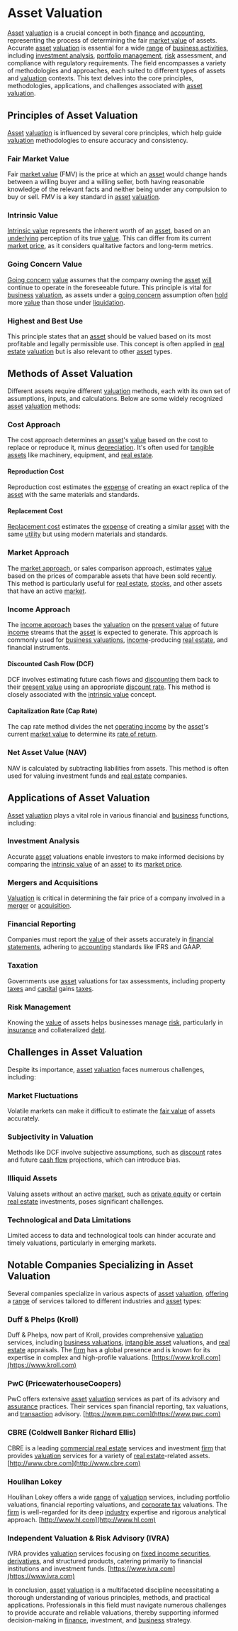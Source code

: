 # Asset Valuation

[Asset](../a/asset.md) [valuation](../v/valuation.md) is a crucial concept in both [finance](../f/finance.md) and [accounting](../a/accounting.md), representing the process of determining the fair [market value](../m/market_value.md) of assets. Accurate [asset](../a/asset.md) [valuation](../v/valuation.md) is essential for a wide [range](../r/range.md) of [business activities](../b/business_activities.md), including [investment analysis](../i/investment_analysis.md), [portfolio management](../p/par.md), [risk](../r/risk.md) assessment, and compliance with regulatory requirements. The field encompasses a variety of methodologies and approaches, each suited to different types of assets and [valuation](../v/valuation.md) contexts. This text delves into the core principles, methodologies, applications, and challenges associated with [asset](../a/asset.md) [valuation](../v/valuation.md).

## Principles of Asset Valuation

[Asset](../a/asset.md) [valuation](../v/valuation.md) is influenced by several core principles, which help guide [valuation](../v/valuation.md) methodologies to ensure accuracy and consistency.

### Fair Market Value
Fair [market value](../m/market_value.md) (FMV) is the price at which an [asset](../a/asset.md) would change hands between a willing buyer and a willing seller, both having reasonable knowledge of the relevant facts and neither being under any compulsion to buy or sell. FMV is a key standard in [asset](../a/asset.md) [valuation](../v/valuation.md).

### Intrinsic Value
[Intrinsic value](../i/intrinsic_value.md) represents the inherent worth of an [asset](../a/asset.md), based on an [underlying](../u/underlying.md) perception of its true [value](../v/value.md). This can differ from its current [market price](../m/market_price.md), as it considers qualitative factors and long-term metrics.

### Going Concern Value
[Going concern](../g/going_concern.md) [value](../v/value.md) assumes that the company owning the [asset](../a/asset.md) [will](../w/will.md) continue to operate in the foreseeable future. This principle is vital for [business](../b/business.md) [valuation](../v/valuation.md), as assets under a [going concern](../g/going_concern.md) assumption often [hold](../h/hold.md) more [value](../v/value.md) than those under [liquidation](../l/liquidation.md).

### Highest and Best Use
This principle states that an [asset](../a/asset.md) should be valued based on its most profitable and legally permissible use. This concept is often applied in [real estate](../r/real_estate.md) [valuation](../v/valuation.md) but is also relevant to other [asset](../a/asset.md) types.

## Methods of Asset Valuation

Different assets require different [valuation](../v/valuation.md) methods, each with its own set of assumptions, inputs, and calculations. Below are some widely recognized [asset](../a/asset.md) [valuation](../v/valuation.md) methods:

### Cost Approach
The cost approach determines an [asset](../a/asset.md)'s [value](../v/value.md) based on the cost to replace or reproduce it, minus [depreciation](../d/depreciation.md). It's often used for [tangible assets](../t/tangible_asset.md) like machinery, equipment, and [real estate](../r/real_estate.md).

#### Reproduction Cost
Reproduction cost estimates the [expense](../e/expense.md) of creating an exact replica of the [asset](../a/asset.md) with the same materials and standards.

#### Replacement Cost
[Replacement cost](../r/replacement_cost.md) estimates the [expense](../e/expense.md) of creating a similar [asset](../a/asset.md) with the same [utility](../u/utility.md) but using modern materials and standards.

### Market Approach
The [market approach](../m/market_approach.md), or sales comparison approach, estimates [value](../v/value.md) based on the prices of comparable assets that have been sold recently. This method is particularly useful for [real estate](../r/real_estate.md), [stocks](../s/stock.md), and other assets that have an active [market](../m/market.md).

### Income Approach
The [income approach](../i/income_approach.md) bases the [valuation](../v/valuation.md) on the [present value](../p/present_value.md) of future [income](../i/income.md) streams that the [asset](../a/asset.md) is expected to generate. This approach is commonly used for [business valuations](../b/business_valuations.md), [income](../i/income.md)-producing [real estate](../r/real_estate.md), and financial instruments.

#### Discounted Cash Flow (DCF)
DCF involves estimating future cash flows and [discounting](../d/discounting.md) them back to their [present value](../p/present_value.md) using an appropriate [discount rate](../d/discount_rate.md). This method is closely associated with the [intrinsic value](../i/intrinsic_value.md) concept.

#### Capitalization Rate (Cap Rate)
The cap rate method divides the net [operating income](../o/operating_income.md) by the [asset](../a/asset.md)'s current [market value](../m/market_value.md) to determine its [rate of return](../r/rate_of_return.md).

### Net Asset Value (NAV)
NAV is calculated by subtracting liabilities from assets. This method is often used for valuing investment funds and [real estate](../r/real_estate.md) companies.

## Applications of Asset Valuation

[Asset](../a/asset.md) [valuation](../v/valuation.md) plays a vital role in various financial and [business](../b/business.md) functions, including:

### Investment Analysis
Accurate [asset](../a/asset.md) valuations enable investors to make informed decisions by comparing the [intrinsic value](../i/intrinsic_value.md) of an [asset](../a/asset.md) to its [market price](../m/market_price.md).

### Mergers and Acquisitions
[Valuation](../v/valuation.md) is critical in determining the fair price of a company involved in a [merger](../m/merger.md) or [acquisition](../a/acquisition.md).

### Financial Reporting
Companies must report the [value](../v/value.md) of their assets accurately in [financial statements](../f/financial_statements.md), adhering to [accounting](../a/accounting.md) standards like IFRS and GAAP.

### Taxation
Governments use [asset](../a/asset.md) valuations for tax assessments, including property [taxes](../t/taxes.md) and [capital](../c/capital.md) gains [taxes](../t/taxes.md).

### Risk Management
Knowing the [value](../v/value.md) of assets helps businesses manage [risk](../r/risk.md), particularly in [insurance](../i/insurance.md) and collateralized [debt](../d/debt.md).

## Challenges in Asset Valuation

Despite its importance, [asset](../a/asset.md) [valuation](../v/valuation.md) faces numerous challenges, including:

### Market Fluctuations
Volatile markets can make it difficult to estimate the [fair value](../f/fair_value.md) of assets accurately.

### Subjectivity in Valuation
Methods like DCF involve subjective assumptions, such as [discount](../d/discount.md) rates and future [cash flow](../c/cash_flow.md) projections, which can introduce bias.

### Illiquid Assets
Valuing assets without an active [market](../m/market.md), such as [private equity](../p/private_equity.md) or certain [real estate](../r/real_estate.md) investments, poses significant challenges.

### Technological and Data Limitations
Limited access to data and technological tools can hinder accurate and timely valuations, particularly in emerging markets.

## Notable Companies Specializing in Asset Valuation

Several companies specialize in various aspects of [asset](../a/asset.md) [valuation](../v/valuation.md), [offering](../o/offering.md) a [range](../r/range.md) of services tailored to different industries and [asset](../a/asset.md) types:

### Duff & Phelps (Kroll)
Duff & Phelps, now part of Kroll, provides comprehensive [valuation](../v/valuation.md) services, including [business valuations](../b/business_valuations.md), [intangible asset](../i/intangible_asset.md) valuations, and [real estate](../r/real_estate.md) appraisals. The [firm](../f/firm.md) has a global presence and is known for its expertise in complex and high-profile valuations.
[https://www.kroll.com](https://www.kroll.com)

### PwC (PricewaterhouseCoopers)
PwC offers extensive [asset](../a/asset.md) [valuation](../v/valuation.md) services as part of its advisory and [assurance](../a/assurance.md) practices. Their services span financial reporting, tax valuations, and [transaction](../t/transaction.md) advisory.
[https://www.pwc.com](https://www.pwc.com)

### CBRE (Coldwell Banker Richard Ellis)
CBRE is a leading [commercial real estate](../c/commercial_real_estate.md) services and investment [firm](../f/firm.md) that provides [valuation](../v/valuation.md) services for a variety of [real estate](../r/real_estate.md)-related assets.
[http://www.cbre.com](http://www.cbre.com)

### Houlihan Lokey
Houlihan Lokey offers a wide [range](../r/range.md) of [valuation](../v/valuation.md) services, including portfolio valuations, financial reporting valuations, and [corporate tax](../c/corporate_tax.md) valuations. The [firm](../f/firm.md) is well-regarded for its deep [industry](../i/industry.md) expertise and rigorous analytical approach.
[http://www.hl.com](http://www.hl.com)

### Independent Valuation & Risk Advisory (IVRA)
IVRA provides [valuation](../v/valuation.md) services focusing on [fixed income securities](../f/fixed_income_securities.md), [derivatives](../d/derivatives.md), and structured products, catering primarily to financial institutions and investment funds.
[https://www.ivra.com](https://www.ivra.com)

In conclusion, [asset](../a/asset.md) [valuation](../v/valuation.md) is a multifaceted discipline necessitating a thorough understanding of various principles, methods, and practical applications. Professionals in this field must navigate numerous challenges to provide accurate and reliable valuations, thereby supporting informed decision-making in [finance](../f/finance.md), investment, and [business](../b/business.md) strategy.
